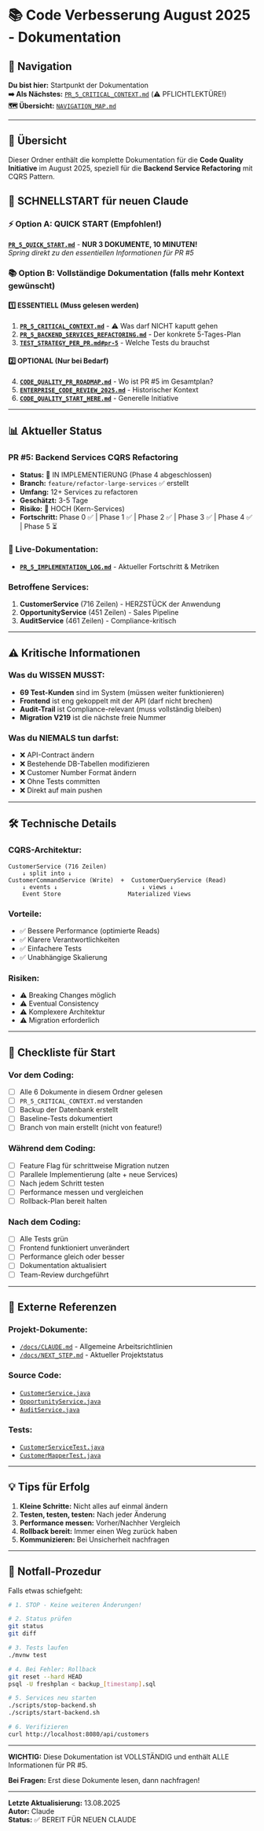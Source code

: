 # 📚 Code Verbesserung August 2025 - Dokumentation

## 📑 Navigation

**Du bist hier:** Startpunkt der Dokumentation  
**➡️ Als Nächstes:** [`PR_5_CRITICAL_CONTEXT.md`](/Users/joergstreeck/freshplan-sales-tool/docs/features/Code_Verbesserung_08_25/PR_5_CRITICAL_CONTEXT.md) (⚠️ PFLICHTLEKTÜRE!)  
**🗺️ Übersicht:** [`NAVIGATION_MAP.md`](/Users/joergstreeck/freshplan-sales-tool/docs/features/Code_Verbesserung_08_25/NAVIGATION_MAP.md)

---

## 🎯 Übersicht

Dieser Ordner enthält die komplette Dokumentation für die **Code Quality Initiative** im August 2025, speziell für die **Backend Service Refactoring** mit CQRS Pattern.

## 🚀 SCHNELLSTART für neuen Claude

### ⚡ Option A: QUICK START (Empfohlen!)
**[`PR_5_QUICK_START.md`](PR_5_QUICK_START.md)** - **NUR 3 DOKUMENTE, 10 MINUTEN!**  
*Spring direkt zu den essentiellen Informationen für PR #5*

### 📚 Option B: Vollständige Dokumentation (falls mehr Kontext gewünscht)

#### 1️⃣ **ESSENTIELL** (Muss gelesen werden)
1. **[`PR_5_CRITICAL_CONTEXT.md`](PR_5_CRITICAL_CONTEXT.md)** - ⚠️ Was darf NICHT kaputt gehen
2. **[`PR_5_BACKEND_SERVICES_REFACTORING.md`](PR_5_BACKEND_SERVICES_REFACTORING.md)** - Der konkrete 5-Tages-Plan
3. **[`TEST_STRATEGY_PER_PR.md#pr-5`](TEST_STRATEGY_PER_PR.md#pr-5-backend-service-refactoring-cqrs)** - Welche Tests du brauchst

#### 2️⃣ **OPTIONAL** (Nur bei Bedarf)
4. **[`CODE_QUALITY_PR_ROADMAP.md`](CODE_QUALITY_PR_ROADMAP.md)** - Wo ist PR #5 im Gesamtplan?
5. **[`ENTERPRISE_CODE_REVIEW_2025.md`](ENTERPRISE_CODE_REVIEW_2025.md)** - Historischer Kontext
6. **[`CODE_QUALITY_START_HERE.md`](CODE_QUALITY_START_HERE.md)** - Generelle Initiative

---

## 📊 Aktueller Status

### PR #5: Backend Services CQRS Refactoring
- **Status:** 🚧 IN IMPLEMENTIERUNG (Phase 4 abgeschlossen)
- **Branch:** `feature/refactor-large-services` ✅ erstellt
- **Umfang:** 12+ Services zu refactoren
- **Geschätzt:** 3-5 Tage
- **Risiko:** 🔴 HOCH (Kern-Services)
- **Fortschritt:** Phase 0 ✅ | Phase 1 ✅ | Phase 2 ✅ | Phase 3 ✅ | Phase 4 ✅ | Phase 5 ⏳

### 📝 Live-Dokumentation:
- **[`PR_5_IMPLEMENTATION_LOG.md`](PR_5_IMPLEMENTATION_LOG.md)** - Aktueller Fortschritt & Metriken

### Betroffene Services:
1. **CustomerService** (716 Zeilen) - HERZSTÜCK der Anwendung
2. **OpportunityService** (451 Zeilen) - Sales Pipeline
3. **AuditService** (461 Zeilen) - Compliance-kritisch

---

## ⚠️ Kritische Informationen

### Was du WISSEN MUSST:
- **69 Test-Kunden** sind im System (müssen weiter funktionieren)
- **Frontend** ist eng gekoppelt mit der API (darf nicht brechen)
- **Audit-Trail** ist Compliance-relevant (muss vollständig bleiben)
- **Migration V219** ist die nächste freie Nummer

### Was du NIEMALS tun darfst:
- ❌ API-Contract ändern
- ❌ Bestehende DB-Tabellen modifizieren
- ❌ Customer Number Format ändern
- ❌ Ohne Tests committen
- ❌ Direkt auf main pushen

---

## 🛠️ Technische Details

### CQRS-Architektur:
```
CustomerService (716 Zeilen)
    ↓ split into ↓
CustomerCommandService (Write)  +  CustomerQueryService (Read)
    ↓ events ↓                        ↓ views ↓
    Event Store                   Materialized Views
```

### Vorteile:
- ✅ Bessere Performance (optimierte Reads)
- ✅ Klarere Verantwortlichkeiten
- ✅ Einfachere Tests
- ✅ Unabhängige Skalierung

### Risiken:
- ⚠️ Breaking Changes möglich
- ⚠️ Eventual Consistency
- ⚠️ Komplexere Architektur
- ⚠️ Migration erforderlich

---

## 📝 Checkliste für Start

### Vor dem Coding:
- [ ] Alle 6 Dokumente in diesem Ordner gelesen
- [ ] `PR_5_CRITICAL_CONTEXT.md` verstanden
- [ ] Backup der Datenbank erstellt
- [ ] Baseline-Tests dokumentiert
- [ ] Branch von main erstellt (nicht von feature!)

### Während dem Coding:
- [ ] Feature Flag für schrittweise Migration nutzen
- [ ] Parallele Implementierung (alte + neue Services)
- [ ] Nach jedem Schritt testen
- [ ] Performance messen und vergleichen
- [ ] Rollback-Plan bereit halten

### Nach dem Coding:
- [ ] Alle Tests grün
- [ ] Frontend funktioniert unverändert
- [ ] Performance gleich oder besser
- [ ] Dokumentation aktualisiert
- [ ] Team-Review durchgeführt

---

## 🔗 Externe Referenzen

### Projekt-Dokumente:
- [`/docs/CLAUDE.md`](/Users/joergstreeck/freshplan-sales-tool/docs/CLAUDE.md) - Allgemeine Arbeitsrichtlinien
- [`/docs/NEXT_STEP.md`](/Users/joergstreeck/freshplan-sales-tool/docs/NEXT_STEP.md) - Aktueller Projektstatus

### Source Code:
- [`CustomerService.java`](/Users/joergstreeck/freshplan-sales-tool/backend/src/main/java/de/freshplan/domain/customer/service/CustomerService.java)
- [`OpportunityService.java`](/Users/joergstreeck/freshplan-sales-tool/backend/src/main/java/de/freshplan/domain/opportunity/service/OpportunityService.java)
- [`AuditService.java`](/Users/joergstreeck/freshplan-sales-tool/backend/src/main/java/de/freshplan/domain/audit/service/AuditService.java)

### Tests:
- [`CustomerServiceTest.java`](/Users/joergstreeck/freshplan-sales-tool/backend/src/test/java/de/freshplan/domain/customer/service/CustomerServiceTest.java)
- [`CustomerMapperTest.java`](/Users/joergstreeck/freshplan-sales-tool/backend/src/test/java/de/freshplan/domain/customer/service/mapper/CustomerMapperTest.java)

---

## 💡 Tips für Erfolg

1. **Kleine Schritte:** Nicht alles auf einmal ändern
2. **Testen, testen, testen:** Nach jeder Änderung
3. **Performance messen:** Vorher/Nachher Vergleich
4. **Rollback bereit:** Immer einen Weg zurück haben
5. **Kommunizieren:** Bei Unsicherheit nachfragen

---

## 🚨 Notfall-Prozedur

Falls etwas schiefgeht:

```bash
# 1. STOP - Keine weiteren Änderungen!

# 2. Status prüfen
git status
git diff

# 3. Tests laufen
./mvnw test

# 4. Bei Fehler: Rollback
git reset --hard HEAD
psql -U freshplan < backup_[timestamp].sql

# 5. Services neu starten
./scripts/stop-backend.sh
./scripts/start-backend.sh

# 6. Verifizieren
curl http://localhost:8080/api/customers
```

---

**WICHTIG:** Diese Dokumentation ist VOLLSTÄNDIG und enthält ALLE Informationen für PR #5.

**Bei Fragen:** Erst diese Dokumente lesen, dann nachfragen!

---

**Letzte Aktualisierung:** 13.08.2025  
**Autor:** Claude  
**Status:** ✅ BEREIT FÜR NEUEN CLAUDE